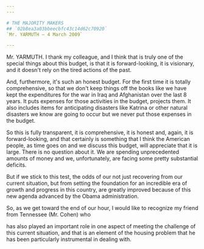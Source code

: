 ```yaml
---
---

# THE MAJORITY MAKERS
## `02b8ea3a03bbeecbfc43c14d62c70920`
`Mr. YARMUTH — 4 March 2009`

---
```



Mr. YARMUTH. I thank my colleague, and I think that is truly one of 
the special things about this budget, is that it is forward-looking, it 
is visionary, and it doesn't rely on the tired actions of the past.

And, furthermore, it's such an honest budget. For the first time it 
is totally comprehensive, so that we don't keep things off the books 
like we have kept the expenditures for the war in Iraq and Afghanistan 
over the last 8 years. It puts expenses for those activities in the 
budget, projects them. It also includes items for anticipating 
disasters like Katrina or other natural disasters we know are going to 
occur but we never put those expenses in the budget.

So this is fully transparent, it is comprehensive, it is honest and, 
again, it is forward-looking, and that certainly is something that I 
think the American people, as time goes on and we discuss this budget, 
will appreciate that it is large. There is no question about it. We are 
spending unprecedented amounts of money and we, unfortunately, are 
facing some pretty substantial deficits.

But if we stick to this test, the odds of our not just recovering 
from our current situation, but from setting the foundation for an 
incredible era of growth and progress in this country, are greatly 
improved because of this new agenda advanced by the Obama 
administration.

So, as we get toward the end of our hour, I would like to recognize 
my friend from Tennessee (Mr. Cohen) who


has also played an important role in one aspect of meeting the 
challenge of this current situation, and that is an element of the 
housing problem that he has been particularly instrumental in dealing 
with.